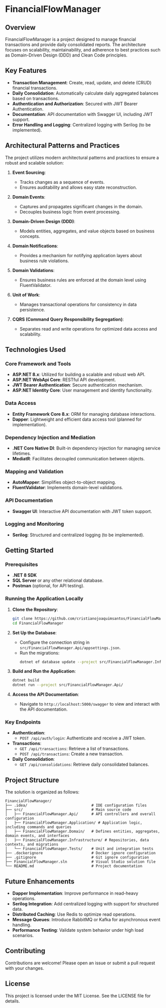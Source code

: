 # FinancialFlowManager

## Overview
FinancialFlowManager is a project designed to manage financial transactions and provide daily consolidated reports. The architecture focuses on scalability, maintainability, and adherence to best practices such as Domain-Driven Design (DDD) and Clean Code principles.

## Key Features
- **Transaction Management**: Create, read, update, and delete (CRUD) financial transactions.
- **Daily Consolidation**: Automatically calculate daily aggregated balances based on transactions.
- **Authentication and Authorization**: Secured with JWT Bearer Authentication.
- **Documentation**: API documentation with Swagger UI, including JWT support.
- **Error Handling and Logging**: Centralized logging with Serilog (to be implemented).

## Architectural Patterns and Practices
The project utilizes modern architectural patterns and practices to ensure a robust and scalable solution:

1. **Event Sourcing**:
   - Tracks changes as a sequence of events.
   - Ensures auditability and allows easy state reconstruction.

2. **Domain Events**:
   - Captures and propagates significant changes in the domain.
   - Decouples business logic from event processing.

3. **Domain-Driven Design (DDD)**:
   - Models entities, aggregates, and value objects based on business concepts.

4. **Domain Notifications**:
   - Provides a mechanism for notifying application layers about business rule violations.

5. **Domain Validations**:
   - Ensures business rules are enforced at the domain level using FluentValidator.

6. **Unit of Work**:
   - Manages transactional operations for consistency in data persistence.

7. **CQRS (Command Query Responsibility Segregation)**:
   - Separates read and write operations for optimized data access and scalability.

## Technologies Used

### Core Framework and Tools
- **ASP.NET 8.x**: Utilized for building a scalable and robust web API.
- **ASP.NET WebApi Core**: RESTful API development.
- **JWT Bearer Authentication**: Secure authentication mechanism.
- **ASP.NET Identity Core**: User management and identity functionality.

### Data Access
- **Entity Framework Core 8.x**: ORM for managing database interactions.
- **Dapper**: Lightweight and efficient data access tool (planned for implementation).

### Dependency Injection and Mediation
- **.NET Core Native DI**: Built-in dependency injection for managing service lifetimes.
- **MediatR**: Facilitates decoupled communication between objects.

### Mapping and Validation
- **AutoMapper**: Simplifies object-to-object mapping.
- **FluentValidator**: Implements domain-level validations.

### API Documentation
- **Swagger UI**: Interactive API documentation with JWT token support.

### Logging and Monitoring
- **Serilog**: Structured and centralized logging (to be implemented).

## Getting Started

### Prerequisites
- **.NET 8 SDK**
- **SQL Server** or any other relational database.
- **Postman** (optional, for API testing).

### Running the Application Locally

1. **Clone the Repository**:
   ```bash
   git clone https://github.com/cristianojoaquimsantos/FinancialFlowManager.git
   cd FinancialFlowManager
   ```

2. **Set Up the Database**:
   - Configure the connection string in `src/FinancialFlowManager.Api/appsettings.json`.
   - Run the migrations:
     ```bash
     dotnet ef database update --project src/FinancialFlowManager.Infrastructure/
     ```

3. **Build and Run the Application**:
   ```bash
   dotnet build
   dotnet run --project src/FinancialFlowManager.Api/
   ```

4. **Access the API Documentation**:
   - Navigate to `http://localhost:5000/swagger` to view and interact with the API documentation.

### Key Endpoints
- **Authentication**:
  - `POST /api/auth/login`: Authenticate and receive a JWT token.
- **Transactions**:
  - `GET /api/transactions`: Retrieve a list of transactions.
  - `POST /api/transactions`: Create a new transaction.
- **Daily Consolidation**:
  - `GET /api/consolidations`: Retrieve daily consolidated balances.

## Project Structure
The solution is organized as follows:

```
FinancialFlowManager/
├── .idea/                             # IDE configuration files
├── src/                               # Main source code
│   ├── FinancialFlowManager.Api/      # API controllers and overall configuration
│   ├── FinancialFlowManager.Application/ # Application logic, including commands and queries
│   ├── FinancialFlowManager.Domain/   # Defines entities, aggregates, domain events, and interfaces
│   ├── FinancialFlowManager.Infrastructure/ # Repositories, data contexts, and migrations
│   └── FinancialFlowManager.Tests/    # Unit and integration tests
├── .dockerignore                      # Docker ignore configuration
├── .gitignore                         # Git ignore configuration
├── FinancialFlowManager.sln           # Visual Studio solution file
└── README.md                          # Project documentation
```

## Future Enhancements
- **Dapper Implementation**: Improve performance in read-heavy operations.
- **Serilog Integration**: Add centralized logging with support for structured data.
- **Distributed Caching**: Use Redis to optimize read operations.
- **Message Queues**: Introduce RabbitMQ or Kafka for asynchronous event handling.
- **Performance Testing**: Validate system behavior under high load scenarios.

## Contributing
Contributions are welcome! Please open an issue or submit a pull request with your changes.

## License
This project is licensed under the MIT License. See the LICENSE file for details.
